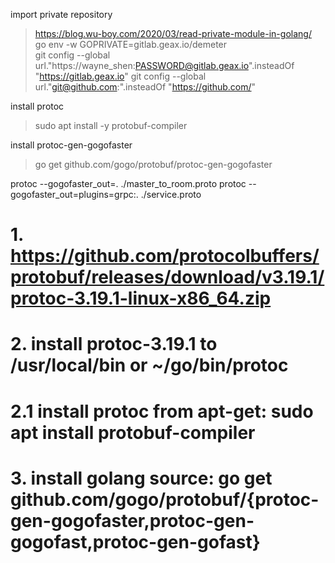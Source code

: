 import private repository
>https://blog.wu-boy.com/2020/03/read-private-module-in-golang/  
>go env -w GOPRIVATE=gitlab.geax.io/demeter  
>git config --global url."https://wayne_shen:PASSWORD@gitlab.geax.io".insteadOf "https://gitlab.geax.io"
>git config --global url."git@github.com:".insteadOf "https://github.com/"

install protoc
>sudo apt install -y protobuf-compiler

install protoc-gen-gogofaster
>go get github.com/gogo/protobuf/protoc-gen-gogofaster


protoc --gogofaster_out=. ./master_to_room.proto
protoc --gogofaster_out=plugins=grpc:. ./service.proto

# 1. https://github.com/protocolbuffers/protobuf/releases/download/v3.19.1/protoc-3.19.1-linux-x86_64.zip
# 2. install protoc-3.19.1 to /usr/local/bin or ~/go/bin/protoc
# 2.1 install protoc from apt-get: sudo apt install protobuf-compiler
# 3. install golang source: go get github.com/gogo/protobuf/{protoc-gen-gogofaster,protoc-gen-gogofast,protoc-gen-gofast}
